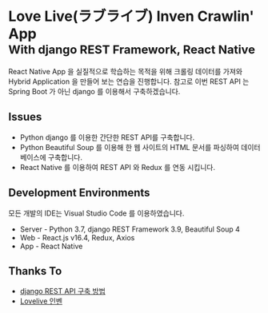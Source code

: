 # Love Live(ラブライブ) Inven Crawlin' App<br/><small>With  django REST Framework, React Native</small>

React Native App 을 실질적으로 학습하는 목적을 위해 크롤링 데이터를 가져와 Hybrid Application 을 만들어 보는 연습을 진행합니다. 참고로 이번 REST API 는 Spring Boot 가 아닌 django 를 이용해서 구축하겠습니다.

## Issues
- Python django 를 이용한 간단한 REST API를 구축합니다.
- Python Beautiful Soup 를 이용해 한 웹 사이트의 HTML 문서를 파싱하여 데이터베이스에 구축합니다.
- React Native 를 이용하여 REST API 와 Redux 를 연동 시킵니다.

## Development Environments

모든 개발의 IDE는 Visual Studio Code 를 이용하였습니다.

- Server - Python 3.7, django REST Framework 3.9, Beautiful Soup 4
- Web - React.js v16.4, Redux, Axios
- App - React Native

## Thanks To
- [django REST API 구축 방법](http://jamanbbo.tistory.com/43)
- [Lovelive 인벤](http://lovelive.inven.co.kr/)